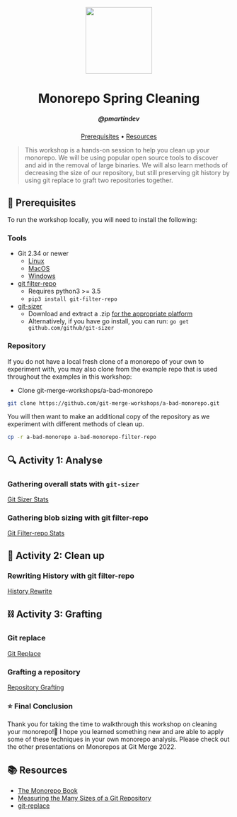 <p align="center">
  <img width="150" height="150" src="https://ghicons.github.com/assets/images/blue/png/Daily%20experience.png" />
</p>
<h1 align="center">Monorepo Spring Cleaning</h1>
<h5 align="center">@pmartindev</h3>

<p align="center">
  <a href="#mega-prerequisites">Prerequisites</a> •  
  <a href="#books-resources">Resources</a>
</p>

> This workshop is a hands-on session to help you clean up your monorepo. We will be using popular open source tools to discover and aid in the removal of large binaries. We will also learn methods of decreasing the size of our repository, but still preserving git history by using git replace to graft two repositories together.

## :mega: Prerequisites
To run the workshop locally, you will need to install the following:

### Tools
- Git 2.34 or newer
  - [Linux](https://git-scm.com/download/linux)
  - [MacOS](https://git-scm.com/download/mac)
  - [Windows](https://git-scm.com/download/win)
- [git filter-repo](https://github.com/newren/git-filter-repo/blob/main/INSTALL.md)
  - Requires python3 >= 3.5
  - `pip3 install git-filter-repo`
- [git-sizer](https://github.com/github/git-sizer)
  - Download and extract a .zip [for the appropriate platform](https://github.com/github/git-sizer#getting-started)
  - Alternatively, if you have go install, you can run: `go get github.com/github/git-sizer`

### Repository
If you do not have a local fresh clone of a monorepo of your own to experiment with, you may also clone from the example repo that is used throughout the examples in this workshop:
- Clone git-merge-workshops/a-bad-monorepo
```bash
git clone https://github.com/git-merge-workshops/a-bad-monorepo.git
```

You will then want to make an additional copy of the repository as we experiment with different methods of clean up. 

```bash
cp -r a-bad-monorepo a-bad-monorepo-filter-repo
```

## :mag: Activity 1: Analyse 
### Gathering overall stats with `git-sizer`
[Git Sizer Stats](lessons/git-sizer-stats.md)

### Gathering blob sizing with git filter-repo
[Git Filter-repo Stats](lessons/git-filter-repo-stats.md)

## :broom: Activity 2: Clean up
### Rewriting History with git filter-repo
[History Rewrite](lessons/history-rewrite.md)

## :chains: Activity 3: Grafting 
### Git replace
[Git Replace](lessons/git-replace.md)

### Grafting a repository
[Repository Grafting](lessons/repository-grafting.md)

### :star: Final Conclusion 
Thank you for taking the time to walkthrough this workshop on cleaning your monorepo!:tada: I hope you learned something new and are able to apply some of these techniques in your own monorepo analysis. Please check out the other presentations on Monorepos at Git Merge 2022.

## :books: Resources
- [The Monorepo Book](https://monorepo-book.github.io/)
- [Measuring the Many Sizes of a Git Repository](https://github.blog/2018-03-05-measuring-the-many-sizes-of-a-git-repository/)
- [git-replace](https://git-scm.com/docs/git-replace)
